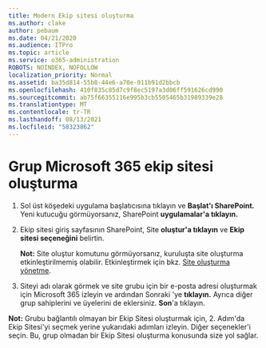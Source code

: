 ```yaml
---
title: Modern Ekip sitesi oluşturma
ms.author: clake
author: pebaum
ms.date: 04/21/2020
ms.audience: ITPro
ms.topic: article
ms.service: o365-administration
ROBOTS: NOINDEX, NOFOLLOW
localization_priority: Normal
ms.assetid: ba35d814-55b8-44e6-a70e-011b91d2bbcb
ms.openlocfilehash: 410f835c85d7c9f8ec5197a3d06ff591626cd990
ms.sourcegitcommit: ab75f66355116e995b3cb5505465b31989339e28
ms.translationtype: MT
ms.contentlocale: tr-TR
ms.lasthandoff: 08/13/2021
ms.locfileid: "58323862"
---
```

# <a name="create-a-microsoft-365-group-connected-team-site"></a>Grup Microsoft 365 ekip sitesi oluşturma

1. Sol üst köşedeki uygulama başlatıcısına tıklayın ve **Başlat'ı SharePoint.** Yeni kutucuğu görmüyorsanız, SharePoint **uygulamalar'a tıklayın.**
    
2. Ekip sitesi giriş sayfasının SharePoint, Site **oluştur'a tıklayın** ve **Ekip sitesi seçeneğini** belirtin. 
    
    **Not:** Site oluştur komutunu görmüyorsanız, kuruluşta site oluşturma etkinleştirilmemiş olabilir. Etkinleştirmek için bkz. [Site oluşturma yönetme](https://go.microsoft.com/fwlink/?linkid=2009644). 
  
3. Siteyi adı olarak görmek ve site grubu için bir e-posta adresi oluşturmak için Microsoft 365 izleyin ve ardından Sonraki 'ye **tıklayın.** Ayrıca diğer grup sahiplerini ve üyelerini de eklersiniz. **Son**'a tıklayın.
  
 **Not:** Grubu bağlantılı olmayan bir Ekip Sitesi oluşturmak için, 2. Adım'da Ekip Sitesi'yi seçmek yerine yukarıdaki adımları izleyin. Diğer seçenekler'i seçin. Bu, grup olmadan bir Ekip Sitesi oluşturma konusunda size yol sağlar. 
    

